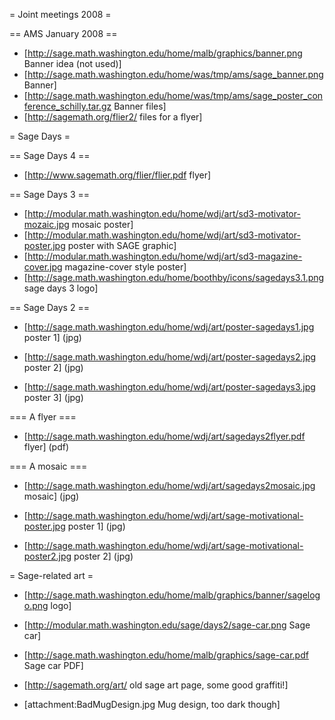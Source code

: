 = Joint meetings 2008 =

== AMS January 2008 ==
 * [http://sage.math.washington.edu/home/malb/graphics/banner.png Banner idea (not used)]
 * [http://sage.math.washington.edu/home/was/tmp/ams/sage_banner.png Banner]
 * [http://sage.math.washington.edu/home/was/tmp/ams/sage_poster_conference_schilly.tar.gz Banner files]
 * [http://sagemath.org/flier2/ files for a flyer]

= Sage Days =

== Sage Days 4 ==
 * [http://www.sagemath.org/flier/flier.pdf flyer]


== Sage Days 3 ==
 * [http://modular.math.washington.edu/home/wdj/art/sd3-motivator-mozaic.jpg mosaic poster]
 * [http://modular.math.washington.edu/home/wdj/art/sd3-motivator-poster.jpg poster with SAGE graphic]
 * [http://modular.math.washington.edu/home/wdj/art/sd3-magazine-cover.jpg magazine-cover style poster]
 * [http://sage.math.washington.edu/home/boothby/icons/sagedays3.1.png sage days 3 logo]


== Sage Days 2 ==

 * [http://sage.math.washington.edu/home/wdj/art/poster-sagedays1.jpg poster 1] (jpg)

 * [http://sage.math.washington.edu/home/wdj/art/poster-sagedays2.jpg poster 2] (jpg)

 * [http://sage.math.washington.edu/home/wdj/art/poster-sagedays3.jpg poster 3] (jpg)

=== A flyer ===

 * [http://sage.math.washington.edu/home/wdj/art/sagedays2flyer.pdf flyer]  (pdf)

=== A mosaic ===

 * [http://sage.math.washington.edu/home/wdj/art/sagedays2mosaic.jpg mosaic] (jpg)

 * [http://sage.math.washington.edu/home/wdj/art/sage-motivational-poster.jpg poster 1] (jpg)

 * [http://sage.math.washington.edu/home/wdj/art/sage-motivational-poster2.jpg poster 2] (jpg)

= Sage-related art =

 * [http://sage.math.washington.edu/home/malb/graphics/banner/sagelogo.png logo]

 * [http://modular.math.washington.edu/sage/days2/sage-car.png Sage car]

 * [http://sage.math.washington.edu/home/malb/graphics/sage-car.pdf  Sage car PDF]

 * [http://sagemath.org/art/ old sage art page, some good graffiti!]

 * [attachment:BadMugDesign.jpg Mug design, too dark though]
